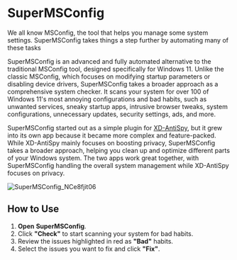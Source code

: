 # SuperMSConfig

We all know MSConfig, the tool that helps you manage some system settings. SuperMSConfig takes things a step further by automating many of these tasks

SuperMSConfig is an advanced and fully automated alternative to the traditional MSConfig tool, designed specifically for Windows 11. Unlike the classic MSConfig, which focuses on modifying startup parameters or disabling device drivers, SuperMSConfig takes a broader approach as a comprehensive system checker. It scans your system for over 100 of Windows 11's most annoying configurations and bad habits, such as unwanted services, sneaky startup apps, intrusive browser tweaks, system configurations, unnecessary updates, security settings, ads, and more.

SuperMSConfig started out as a simple plugin for [XD-AntiSpy](https://github.com/builtbybel/xd-AntiSpy), but it grew into its own app because it became more complex and feature-packed. While XD-AntiSpy mainly focuses on boosting privacy, SuperMSConfig takes a broader approach, helping you clean up and optimize different parts of your Windows system. The two apps work great together, with SuperMSConfig handling the overall system management while XD-AntiSpy focuses on privacy.


![SuperMSConfig_NCe8fjit06](https://github.com/user-attachments/assets/5f036f2a-116f-482b-8b45-80539990ad81)



## How to Use
1. **Open** **SuperMSConfig**.
2. Click **"Check"** to start scanning your system for bad habits.
3. Review the issues highlighted in red as **"Bad"** habits.
4. Select the issues you want to fix and click **"Fix"**.


